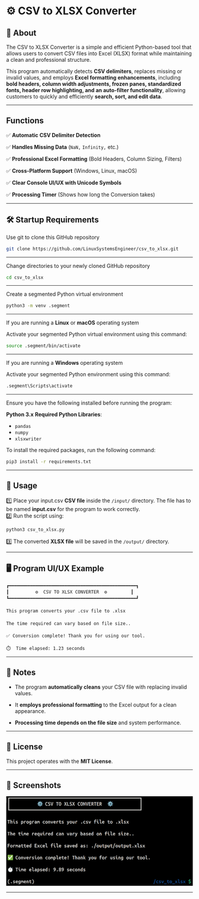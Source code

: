 

# ⚙️ CSV to XLSX Converter

## 📜 About
The CSV to XLSX Converter is a simple and efficient Python-based tool that allows users to convert CSV files into Excel (XLSX) format while maintaining a clean and professional structure.

This program automatically detects **CSV delimiters**, replaces missing or invalid values, and employs **Excel formatting enhancements**, including **bold headers, column width adjustments, frozen panes, standardized fonts, header row highlighting, and an auto-filter functionality**, allowing customers to quickly and efficiently **search, sort, and edit data**.


---

## Functions
✅ **Automatic CSV Delimiter Detection**
  
✅ **Handles Missing Data** (`NaN,` `Infinity,` etc.)
  
✅ **Professional Excel Formatting** (Bold Headers, Column Sizing, Filters)
  
✅ **Cross-Platform Support** (Windows, Linux, macOS)
  
✅ **Clear Console UI/UX with Unicode Symbols**
  
✅ **Processing Timer** (Shows how long the Conversion takes)  

---

## 🛠️ Startup Requirements
Use git to clone this GitHub repository
```bash
git clone https://github.com/LinuxSystemsEngineer/csv_to_xlsx.git
```

---

Change directories to your newly cloned GitHub repository
```bash
cd csv_to_xlsx
```

---

Create a segmented Python virtual environment
```bash
python3 -m venv .segment
```

---

If you are running a **Linux** or **macOS** operating system

Activate your segmented Python virtual environment using this command:
```bash
source .segment/bin/activate
```

---

If you are running a **Windows** operating system

Activate your segmented Python environment using this command:

```bash
.segment\Scripts\activate
```

---

Ensure you have the following installed before running the program:

**Python 3.x**
**Required Python Libraries**:

 - `pandas`
 - `numpy`
 - `xlsxwriter`

To install the required packages, run the following command:

```bash
pip3 install -r requirements.txt
``` 

---

## 🚀 Usage

1️⃣ Place your input.csv **CSV file** inside the `/input/` directory. The file has to be named **input.csv** for the program to work correctly.  
2️⃣ Run the script using:

```bash
python3 csv_to_xlsx.py
```

3️⃣ The converted **XLSX file** will be saved in the `/output/` directory.

---

## 🖥️ Program UI/UX Example

```bash
┏━━━━━━━━━━━━━━━━━━━━━━━━━━━━━━━━━━━━━━━━━━━━━━━━┓
┃          ⚙️  CSV TO XLSX CONVERTER  ⚙️         ┃
┗━━━━━━━━━━━━━━━━━━━━━━━━━━━━━━━━━━━━━━━━━━━━━━━━┛

This program converts your .csv file to .xlsx

The time required can vary based on file size..

✅ Conversion complete! Thank you for using our tool.

⏱️  Time elapsed: 1.23 seconds
```

---

## 📝 Notes

-   The program **automatically cleans** your CSV file with replacing invalid values.

-   It **employs professional formatting** to the Excel output for a clean appearance.

-   **Processing time depends on the file size** and system performance.

---

## 📄 License

This project operates with the **MIT License**.

---

## 📸 Screenshots

![PDF Image Extractor Screenshot](./img/20250301_screenshot.png)

---

